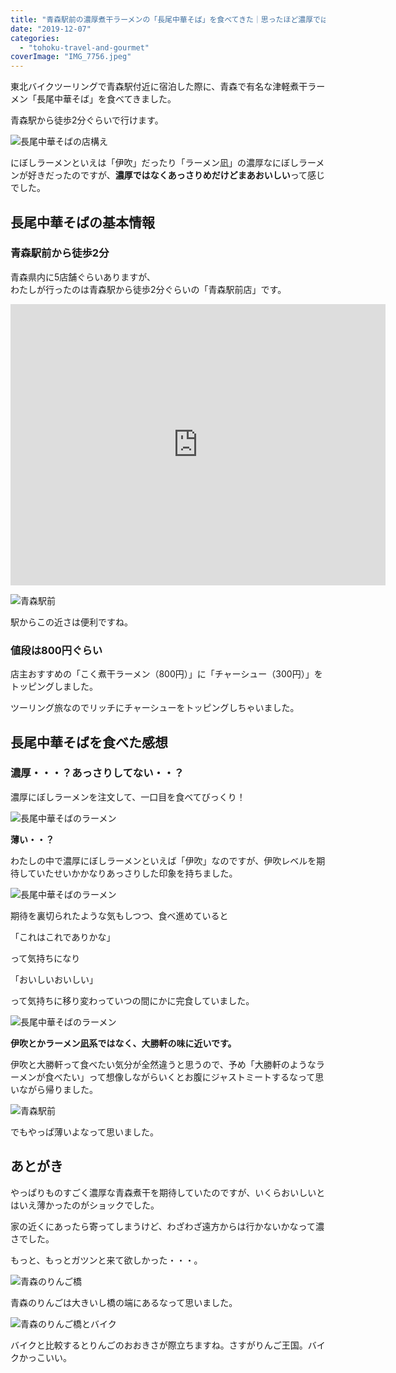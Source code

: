 ```yaml
---
title: "青森駅前の濃厚煮干ラーメンの「長尾中華そば」を食べてきた｜思ったほど濃厚ではない"
date: "2019-12-07"
categories: 
  - "tohoku-travel-and-gourmet"
coverImage: "IMG_7756.jpeg"
---
```


東北バイクツーリングで青森駅付近に宿泊した際に、青森で有名な津軽煮干ラーメン「長尾中華そば」を食べてきました。

青森駅から徒歩2分ぐらいで行けます。

![長尾中華そばの店構え](images/IMG_7757.jpeg)

にぼしラーメンといえは「伊吹」だったり「ラーメン凪」の濃厚なにぼしラーメンが好きだったのですが、**濃厚ではなくあっさりめだけどまあおいしい**って感じでした。

## 長尾中華そばの基本情報

### 青森駅前から徒歩2分

青森県内に5店舗ぐらいありますが、  
わたしが行ったのは青森駅から徒歩2分ぐらいの「青森駅前店」です。

<iframe src="https://www.google.com/maps/embed?pb=!1m18!1m12!1m3!1d3019.0396303432344!2d140.7317519156099!3d40.827093179319604!2m3!1f0!2f0!3f0!3m2!1i1024!2i768!4f13.1!3m3!1m2!1s0x5f9b9f1ee9a7a4b3%3A0x9ea07d90f8358399!2z6ZW35bC-5Lit6I-v44Gd44GwIOmdkuajrumnheWJjeW6lw!5e0!3m2!1sja!2sjp!4v1575683969914!5m2!1sja!2sjp" width="600" height="450" frameborder="0" style="border:0;" allowfullscreen></iframe>

![青森駅前](images/DSC01357.jpeg)

駅からこの近さは便利ですね。

### 値段は800円ぐらい

店主おすすめの「こく煮干ラーメン（800円）」に「チャーシュー（300円）」をトッピングしました。

ツーリング旅なのでリッチにチャーシューをトッピングしちゃいました。

## 長尾中華そばを食べた感想

### 濃厚・・・？あっさりしてない・・？

濃厚にぼしラーメンを注文して、一口目を食べてびっくり！

![長尾中華そばのラーメン](images/IMG_7756.jpeg)

**薄い・・？**

わたしの中で濃厚にぼしラーメンといえば「伊吹」なのですが、伊吹レベルを期待していたせいかかなりあっさりした印象を持ちました。

![長尾中華そばのラーメン](images/DSC01354.jpeg)

期待を裏切られたような気もしつつ、食べ進めていると

「これはこれでありかな」

って気持ちになり

「おいしいおいしい」

って気持ちに移り変わっていつの間にかに完食していました。

![長尾中華そばのラーメン](images/DSC01355.jpeg)

**伊吹とかラーメン凪系ではなく、大勝軒の味に近いです。**

伊吹と大勝軒って食べたい気分が全然違うと思うので、予め「大勝軒のようなラーメンが食べたい」って想像しながらいくとお腹にジャストミートするなって思いながら帰りました。

![青森駅前](images/DSC01359.jpeg)

でもやっぱ薄いよなって思いました。

## あとがき

やっぱりものすごく濃厚な青森煮干を期待していたのですが、いくらおいしいとはいえ薄かったのがショックでした。

家の近くにあったら寄ってしまうけど、わざわざ遠方からは行かないかなって濃さでした。

もっと、もっとガツンと来て欲しかった・・・。

![青森のりんご橋](images/IMG_7755.jpeg)

青森のりんごは大きいし橋の端にあるなって思いました。

![青森のりんご橋とバイク](images/IMG_7751.jpeg)

バイクと比較するとりんごのおおきさが際立ちますね。さすがりんご王国。バイクかっこいい。
